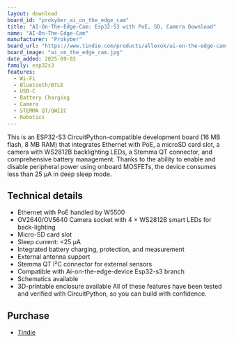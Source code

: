```yaml
---
layout: download
board_id: "prokyber_ai_on_the_edge_cam"
title: "AI-On-The-Edge-Cam: Esp32-S3 with PoE, SD, Camera Download"
name: "AI-On-The-Edge-Cam"
manufacturer: "Prokyber"
board_url: "https://www.tindie.com/products/allexok/ai-on-the-edge-cam-esp32-s3-with-poe-sd-camera"
board_image: "ai_on_the_edge_cam.jpg"
date_added: 2025-09-03
family: esp32s3
features:
  - Wi-Fi
  - Bluetooth/BTLE
  - USB-C
  - Battery Charging
  - Camera
  - STEMMA QT/QWIIC
  - Robotics
---
```


This is an ESP32-S3 CircuitPython-compatible development board (16 MB flash, 8 MB RAM) that integrates Ethernet with PoE, a microSD card slot, a camera with WS2812B backlighting LEDs, a Stemma QT connector, and comprehensive battery management. Thanks to the ability to enable and disable peripheral power using onboard MOSFETs, the device consumes less than 25 µA in deep sleep mode.


## Technical details
- Ethernet with PoE handled by W5500
- OV2640/OV5640 Camera socket with 4 × WS2812B smart LEDs for back-lighting
- Micro-SD card slot
- Sleep current: <25 µA
- Integrated battery charging, protection, and measurement
- External antenna support
- Stemma QT I²C connector for external sensors
- Compatible with Ai-on-the-edge-device Esp32-s3 branch
- Schematics available
- 3D-printable enclosure available
All of these features have been tested and verified with CircuitPython, so you can build with confidence.
	
## Purchase
* [Tindie](https://www.tindie.com/products/allexok/ai-on-the-edge-cam-esp32-s3-with-poe-sd-camera)

